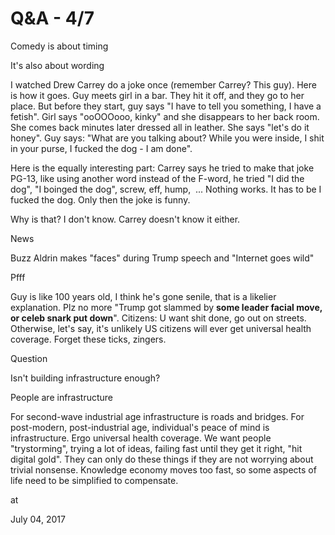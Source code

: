 # Q&A - 4/7
Comedy is about timing

It's also about wording

I watched Drew Carrey do a joke once (remember Carrey? This guy). Here is how it goes. Guy meets girl in a bar. They hit it off, and they go to her place. But before they start, guy says "I have to tell you something, I have a fetish". Girl says "ooOOOooo, kinky" and she disappears to her back room. She comes back minutes later dressed all in leather. She says "let's do it honey". Guy says: "What are you talking about? While you were inside, I shit in your purse, I fucked the dog - I am done".

Here is the equally interesting part: Carrey says he tried to make that joke PG-13, like using another word instead of the F-word, he tried "I did the dog", "I boinged the dog", screw, eff, hump,  ... Nothing works. It has to be I fucked the dog. Only then the joke is funny.

Why is that? I don't know. Carrey doesn't know it either.

News

Buzz Aldrin makes "faces" during Trump speech and "Internet goes wild"

Pfff

Guy is like 100 years old, I think he's gone senile, that is a likelier explanation. Plz no more "Trump got slammed by __some leader facial move, or celeb snark put down__". Citizens: U want shit done, go out on streets. Otherwise, let's say, it's unlikely US citizens will ever get universal health coverage. Forget these ticks, zingers.

Question

Isn't building infrastructure enough?

People are infrastructure

For second-wave industrial age infrastructure is roads and bridges. For post-modern, post-industrial age, individual's peace of mind is infrastructure. Ergo universal health coverage. We want people "trystorming", trying a lot of ideas, failing fast until they get it right, "hit digital gold". They can only do these things if they are not worrying about trivial nonsense. Knowledge economy moves too fast, so some aspects of life need to be simplified to compensate.







at

July 04, 2017















